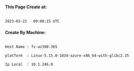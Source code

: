 
   
#### This Page Create at:

```bash

2023-03-22 - 09:08:15 UTC

```

#### Create By Machine:

```bash

Host Name : fv-az398-365

platform  : Linux-5.15.0-1034-azure-x86_64-with-glibc2.35

Ip Local  : 10.1.246.0

```

